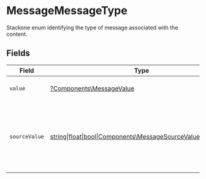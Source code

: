 # MessageMessageType

Stackone enum identifying the type of message associated with the content.


## Fields

| Field                                                                                                        | Type                                                                                                         | Required                                                                                                     | Description                                                                                                  | Example                                                                                                      |
| ------------------------------------------------------------------------------------------------------------ | ------------------------------------------------------------------------------------------------------------ | ------------------------------------------------------------------------------------------------------------ | ------------------------------------------------------------------------------------------------------------ | ------------------------------------------------------------------------------------------------------------ |
| `value`                                                                                                      | [?Components\MessageValue](../../Models/Components/MessageValue.md)                                          | :heavy_minus_sign:                                                                                           | The unified message type.                                                                                    |                                                                                                              |
| `sourceValue`                                                                                                | [string\|float\|bool\|Components\MessageSourceValue4\|array\|null](../../Models/Components/MessageSourceValue.md) | :heavy_minus_sign:                                                                                           | The original value from the provider used to derive the unified message type.                                | Email                                                                                                        |